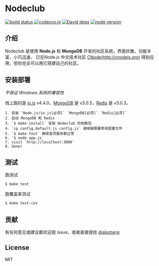 Nodeclub
=

[![build status][travis-image]][travis-url]
[![codecov.io][codecov-image]][codecov-url]
[![David deps][david-image]][david-url]
[![node version][node-image]][node-url]

[travis-image]: https://img.shields.io/travis/cnodejs/nodeclub/master.svg?style=flat-square
[travis-url]: https://travis-ci.org/cnodejs/nodeclub
[codecov-image]: https://img.shields.io/codecov/c/github/cnodejs/nodeclub/master.svg?style=flat-square
[codecov-url]: https://codecov.io/github/cnodejs/nodeclub?branch=master
[david-image]: https://img.shields.io/david/cnodejs/nodeclub.svg?style=flat-square
[david-url]: https://david-dm.org/cnodejs/nodeclub
[node-image]: https://img.shields.io/badge/node.js-%3E=_4.2-green.svg?style=flat-square
[node-url]: http://nodejs.org/download/

## 介绍

Nodeclub 是使用 **Node.js** 和 **MongoDB** 开发的社区系统，界面优雅，功能丰富，小巧迅速，
已在Node.js 中文技术社区 [CNode(http://cnodejs.org)](http://cnodejs.org) 得到应用，但你完全可以用它搭建自己的社区。

## 安装部署

*不保证 Windows 系统的兼容性*

线上跑的是 [io.js](https://iojs.org) v4.4.0，[MongoDB](https://www.mongodb.org) 是 v3.0.5，[Redis](http://redis.io) 是 v3.0.3。

```
1. 安装 `Node.js/io.js[必须]` `MongoDB[必须]` `Redis[必须]`
2. 启动 MongoDB 和 Redis
3. `$ make install` 安装 Nodeclub 的依赖包
4. `cp config.default.js config.js` 请根据需要修改配置文件
5. `$ make test` 确保各项服务都正常
6. `$ node app.js`
7. visit `http://localhost:3000`
8. done!
```

## 测试

跑测试

```bash
$ make test
```

跑覆盖率测试

```bash
$ make test-cov
```

## 贡献

有任何意见或建议都欢迎提 issue，或者直接提给 [@alsotang](https://github.com/alsotang)

## License

MIT
